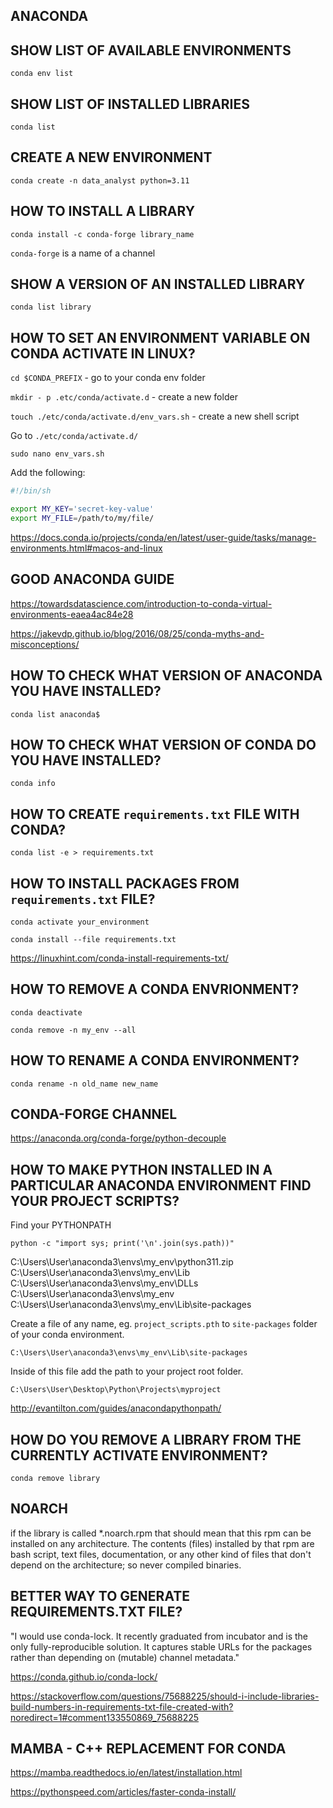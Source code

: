 ## ANACONDA

## SHOW LIST OF AVAILABLE ENVIRONMENTS

`conda env list`

## SHOW LIST OF INSTALLED LIBRARIES

`conda list`

## CREATE A NEW ENVIRONMENT

`conda create -n data_analyst python=3.11`

## HOW TO INSTALL A LIBRARY

`conda install -c conda-forge library_name`

`conda-forge` is a name of a channel

## SHOW A VERSION OF AN INSTALLED LIBRARY

`conda list library`

## HOW TO SET AN ENVIRONMENT VARIABLE ON CONDA ACTIVATE IN LINUX?

`cd $CONDA_PREFIX` - go to your conda env folder

`mkdir - p .etc/conda/activate.d` - create a new folder

`touch ./etc/conda/activate.d/env_vars.sh` - create a new shell script

Go to `./etc/conda/activate.d/`

`sudo nano env_vars.sh`

Add the following:

```sh
#!/bin/sh

export MY_KEY='secret-key-value'
export MY_FILE=/path/to/my/file/
```

<https://docs.conda.io/projects/conda/en/latest/user-guide/tasks/manage-environments.html#macos-and-linux>

## GOOD ANACONDA GUIDE

<https://towardsdatascience.com/introduction-to-conda-virtual-environments-eaea4ac84e28>

<https://jakevdp.github.io/blog/2016/08/25/conda-myths-and-misconceptions/>

## HOW TO CHECK WHAT VERSION OF ANACONDA YOU HAVE INSTALLED?

`conda list anaconda$`

## HOW TO CHECK WHAT VERSION OF CONDA DO YOU HAVE INSTALLED?

`conda info`

## HOW TO CREATE `requirements.txt` FILE WITH CONDA?

`conda list -e > requirements.txt`

## HOW TO INSTALL PACKAGES FROM `requirements.txt` FILE?

`conda activate your_environment`

`conda install --file requirements.txt`

<https://linuxhint.com/conda-install-requirements-txt/>

## HOW TO REMOVE A CONDA ENVRIONMENT?

`conda deactivate`

`conda remove -n my_env --all`

## HOW TO RENAME A CONDA ENVIRONMENT?

`conda rename -n old_name new_name`

## CONDA-FORGE CHANNEL

<https://anaconda.org/conda-forge/python-decouple>

## HOW TO MAKE PYTHON INSTALLED IN A PARTICULAR ANACONDA ENVIRONMENT FIND YOUR PROJECT SCRIPTS?

Find your PYTHONPATH

`python -c "import sys; print('\n'.join(sys.path))"`

C:\Users\User\anaconda3\envs\my_env\python311.zip
C:\Users\User\anaconda3\envs\my_env\Lib
C:\Users\User\anaconda3\envs\my_env\DLLs
C:\Users\User\anaconda3\envs\my_env
C:\Users\User\anaconda3\envs\my_env\Lib\site-packages

Create a file of any name, eg. `project_scripts.pth` to `site-packages` folder of your conda environment.

`C:\Users\User\anaconda3\envs\my_env\Lib\site-packages`

Inside of this file add the path to your project root folder.

`C:\Users\User\Desktop\Python\Projects\myproject`

<http://evantilton.com/guides/anacondapythonpath/>

## HOW DO YOU REMOVE A LIBRARY FROM THE CURRENTLY ACTIVATE ENVIRONMENT?

`conda remove library`

## NOARCH

if the library is called *.noarch.rpm that should mean that this rpm can be installed on any architecture. The contents (files) installed by that rpm are bash script, text files, documentation, or any other kind of files that don't depend on the architecture; so never compiled binaries.

## BETTER WAY TO GENERATE REQUIREMENTS.TXT FILE?

"I would use conda-lock. It recently graduated from incubator and is the only fully-reproducible solution. It captures stable URLs for the packages rather than depending on (mutable) channel metadata."

https://conda.github.io/conda-lock/

<https://stackoverflow.com/questions/75688225/should-i-include-libraries-build-numbers-in-requirements-txt-file-created-with?noredirect=1#comment133550869_75688225>

## MAMBA - C++ REPLACEMENT FOR CONDA

<https://mamba.readthedocs.io/en/latest/installation.html>

<https://pythonspeed.com/articles/faster-conda-install/>